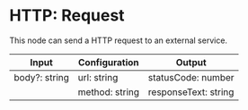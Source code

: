 # HTTP: Request

This node can send a HTTP request to an external service.

| Input         | Configuration  | Output               |
| ------------- | -------------- | -------------------- |
| body?: string | url: string    | statusCode: number   |
|               | method: string | responseText: string |
